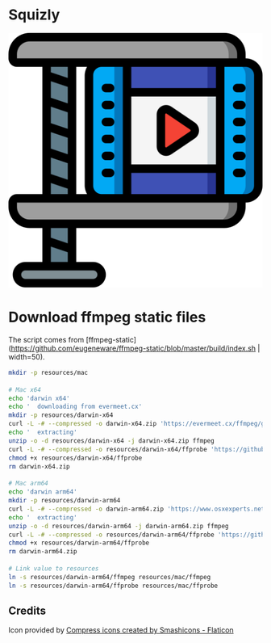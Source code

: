 # Squizly

![Squizly](resources/icon.png)

# Download ffmpeg static files

The script comes from [ffmpeg-static](https://github.com/eugeneware/ffmpeg-static/blob/master/build/index.sh | width=50).

```bash
mkdir -p resources/mac

# Mac x64
echo 'darwin x64'
echo '  downloading from evermeet.cx'
mkdir -p resources/darwin-x64
curl -L -# --compressed -o darwin-x64.zip 'https://evermeet.cx/ffmpeg/getrelease/ffmpeg/zip' 
echo '  extracting'
unzip -o -d resources/darwin-x64 -j darwin-x64.zip ffmpeg
curl -L -# --compressed -o resources/darwin-x64/ffprobe 'https://github.com/joshwnj/ffprobe-static/raw/master/bin/darwin/x64/ffprobe'
chmod +x resources/darwin-x64/ffprobe
rm darwin-x64.zip

# Mac arm64
echo 'darwin arm64'
mkdir -p resources/darwin-arm64
curl -L -# --compressed -o darwin-arm64.zip 'https://www.osxexperts.net/FFmpeg501ARM.zip' darwin-arm64.zip
echo '  extracting'
unzip -o -d resources/darwin-arm64 -j darwin-arm64.zip ffmpeg
curl -L -# --compressed -o resources/darwin-arm64/ffprobe 'https://github.com/joshwnj/ffprobe-static/raw/master/bin/darwin/arm64/ffprobe'
chmod +x resources/darwin-arm64/ffprobe
rm darwin-arm64.zip

# Link value to resources
ln -s resources/darwin-arm64/ffmpeg resources/mac/ffmpeg
ln -s resources/darwin-arm64/ffprobe resources/mac/ffprobe
```

## Credits

Icon provided by <a href="https://www.flaticon.com/free-icons/compress" title="compress icons">Compress icons created by Smashicons - Flaticon</a>